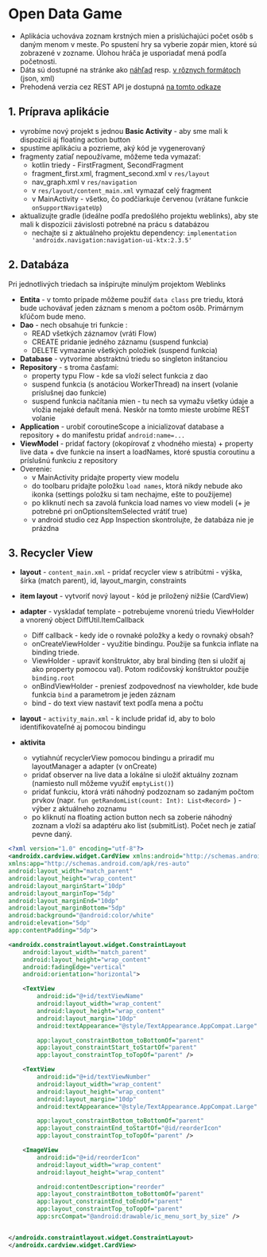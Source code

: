 # Open Data Game

* Aplikácia uchováva zoznam krstných mien a prislúchajúci počet osôb s daným menom v meste. Po spustení hry sa vyberie zopár mien, ktoré sú zobrazené v zozname. Úlohou hráča je usporiadať mená podľa početnosti. 
* Dáta sú dostupné na stránke ako [náhľad](https://egov.presov.sk/Default.aspx?NavigationState=925:0:) resp. [v rôznych formátoch](https://egov.presov.sk/Default.aspx?NavigationState=1100:0:) (json, xml)
* Prehodená verzia cez REST API je dostupná [na tomto odkaze](https://ics.upjs.sk/~opiela/rest/index.php/names)

## 1. Príprava aplikácie

* vyrobíme nový projekt s jednou **Basic Activity** - aby sme mali k dispozícii aj floating action button
* spustíme aplikáciu a pozrieme, aký kód je vygenerovaný
* fragmenty zatiaľ nepoužívame, môžeme teda vymazať: 
  * kotlin triedy - FirstFragment, SecondFragment 
  * fragment_first.xml, fragment_second.xml v `res/layout`
  * nav_graph.xml v `res/navigation`
  * v `res/layout/content_main.xml` vymazať celý fragment
  * v MainActivity - všetko, čo podčiarkuje červenou (vrátane funkcie `onSupportNavigateUp`)
* aktualizujte gradle (ideálne podľa predošlého projektu weblinks), aby ste mali k dispozícii závislosti potrebné na prácu s databázou
  * nechajte si z aktuálneho projektu dependency: `implementation 'androidx.navigation:navigation-ui-ktx:2.3.5'`

## 2. Databáza

Pri jednotlivých triedach sa inšpirujte minulým projektom Weblinks

* **Entita** - v tomto prípade môžeme použiť `data class` pre triedu, ktorá bude uchovávať jeden záznam s menom a počtom osôb. Primárnym kľúčom bude meno.
* **Dao** - nech obsahuje tri funkcie :
  * READ všetkých záznamov (vráti Flow)
  * CREATE pridanie jedného záznamu (suspend funkcia)
  * DELETE vymazanie všetkých položiek (suspend funkcia)
* **Database** - vytvoríme abstraktnú triedu so singleton inštanciou 
* **Repository** - s troma časťami:
  * property typu Flow - kde sa vloží select funkcia z dao
  * suspend funkcia (s anotáciou WorkerThread) na insert (volanie príslušnej dao funkcie)
  * suspend funkcia načítania mien - tu nech sa vymažu všetky údaje a vložia nejaké default mená. Neskôr na tomto mieste urobíme REST volanie
* **Application** -  urobiť coroutineScope a inicializovať database a repository + do manifestu pridať `android:name=...`
* **ViewModel** - pridať factory (okopírovať z vhodného miesta) + property live data + dve funkcie na insert a loadNames, ktoré spustia coroutinu a príslušnú funkciu z repository
* Overenie:
  * v MainActivity pridajte property view modelu 
  * do toolbaru pridajte položku `load names`, ktorá nikdy nebude ako ikonka (settings položku si tam nechajme, ešte to použijeme)
  * po kliknutí nech sa zavolá funkcia load names vo view modeli (+ je potrebné pri onOptionsItemSelected vrátiť true)
  * v android studio cez App Inspection skontrolujte, že databáza nie je prázdna

## 3. Recycler View

* **layout** - `content_main.xml` - pridať recycler view s atribútmi - výška, šírka (match parent), id, layout_margin, constraints

* **item layout** - vytvoriť nový layout - kód je priložený nižšie (CardView)

* **adapter** - vyskladať template - potrebujeme vnorenú triedu ViewHolder a vnorený object DiffUtil.ItemCallback

  * Diff callback - kedy ide o rovnaké položky a kedy o rovnaký obsah? 
  * onCreateViewHolder - využitie bindingu. Použije sa funkcia inflate na binding triede.
  * ViewHolder - upraviť konštruktor, aby bral binding (ten si uložiť aj ako property pomocou val). Potom rodičovský konštruktor použije `binding.root`
  * onBindViewHolder - preniesť zodpovednosť na viewholder, kde bude funkcia `bind` a parametrom je jeden záznam
  * bind - do text view nastaviť text podľa mena a počtu

* **layout** - `activity_main.xml` - k include pridať id, aby to bolo identifikovateľné aj pomocou bindingu

* **aktivita** 

  * vytiahnúť recyclerView pomocou bindingu a priradiť mu layoutManager a adapter (v onCreate)
  * pridať observer na live data a lokálne si uložiť aktuálny zoznam (namiesto null môžeme využiť `emptyList()`)
  * pridať funkciu, ktorá vráti náhodný podzoznam so zadaným počtom prvkov (napr. `fun getRandomList(count: Int): List<Record> `) - výber z aktuálneho zoznamu
  * po kliknutí na floating action button nech sa zoberie náhodný zoznam a vloží sa adaptéru ako list (submitList). Počet nech je zatiaľ pevne daný.

  





```xml
<?xml version="1.0" encoding="utf-8"?>
<androidx.cardview.widget.CardView xmlns:android="http://schemas.android.com/apk/res/android"
xmlns:app="http://schemas.android.com/apk/res-auto"
android:layout_width="match_parent"
android:layout_height="wrap_content"
android:layout_marginStart="10dp"
android:layout_marginTop="5dp"
android:layout_marginEnd="10dp"
android:layout_marginBottom="5dp"
android:background="@android:color/white"
android:elevation="5dp"
app:contentPadding="5dp">

<androidx.constraintlayout.widget.ConstraintLayout
    android:layout_width="match_parent"
    android:layout_height="wrap_content"
    android:fadingEdge="vertical"
    android:orientation="horizontal">

    <TextView
        android:id="@+id/textViewName"
        android:layout_width="wrap_content"
        android:layout_height="wrap_content"
        android:layout_margin="10dp"
        android:textAppearance="@style/TextAppearance.AppCompat.Large"

        app:layout_constraintBottom_toBottomOf="parent"
        app:layout_constraintStart_toStartOf="parent"
        app:layout_constraintTop_toTopOf="parent" />

    <TextView
        android:id="@+id/textViewNumber"
        android:layout_width="wrap_content"
        android:layout_height="wrap_content"
        android:layout_margin="10dp"
        android:textAppearance="@style/TextAppearance.AppCompat.Large"

        app:layout_constraintBottom_toBottomOf="parent"
        app:layout_constraintEnd_toStartOf="@id/reorderIcon"
        app:layout_constraintTop_toTopOf="parent" />

    <ImageView
        android:id="@+id/reorderIcon"
        android:layout_width="wrap_content"
        android:layout_height="wrap_content"

        android:contentDescription="reorder"
        app:layout_constraintBottom_toBottomOf="parent"
        app:layout_constraintEnd_toEndOf="parent"
        app:layout_constraintTop_toTopOf="parent"
        app:srcCompat="@android:drawable/ic_menu_sort_by_size" />


</androidx.constraintlayout.widget.ConstraintLayout>
</androidx.cardview.widget.CardView>
```

